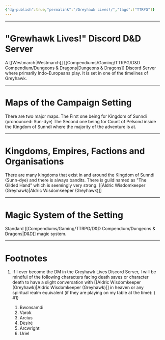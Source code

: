 ```yaml
---
{"dg-publish":true,"permalink":"/Greyhawk Lives!/","tags":["TTRPG"]}
---
```


---
# "Grewhawk Lives!" Discord D&D Server
A [[Westmarch\|Westmarch]] [[Compendiums/Gaming/TTRPG/D&D Compendium/Dungeons & Dragons\|Dungeons & Dragons]] Discord Server where primarily Indo-Europeans play.
It is set in one of the timelines of Greyhawk.

---
# Maps of the Campaign Setting
There are two major maps.
The First one being for Kingdom of Sunndi (pronounced: Sun-dye)
The Second one being for Count of Pelsond inside the Kingdom of Sunndi where the majority of the adventure is at.

---
# Kingdoms, Empires, Factions and Organisations
There are many kingdoms that exist in and around the Kingdom of Sunndi (Sunn-dye) and there is always bandits.
There is guild named as "The Gilded Hand" which is seemingly very strong.
[[Aldric Wisdomkeeper (Greyhawk)\|Aldric Wisdomkeeper (Greyhawk)]]

---
# Magic System of the Setting
Standard [[Compendiums/Gaming/TTRPG/D&D Compendium/Dungeons & Dragons\|D&D]] magic system.

---
# Footnotes
1. If I ever become the DM in the Greyhawk Lives Discord Server, I will be mindful of the following characters facing death saves or character death to have a slight conversation with [[Aldric Wisdomkeeper (Greyhawk)\|Aldric Wisdomkeeper (Greyhawk)]] in heaven or any spiritual realm equivalent (if they are playing on my table at the time):
{ #1}

	1. Bwonsamdi
	2. Varok
	3. Arcius
	4. Dèsirè
	5. Arcwright
	6. Uriel